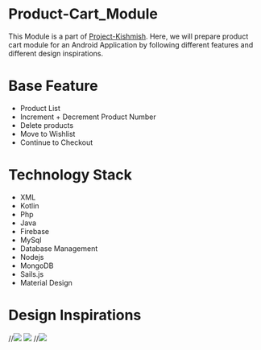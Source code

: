 # Product-Cart_Module

This Module is a part of [Project-Kishmish](https://github.com/kiwismedia/Project-Kishmish). Here, we will prepare product cart module for an Android Application by following different features and different design inspirations.

# Base Feature
- Product List
- Increment + Decrement Product Number
- Delete products
- Move to Wishlist
- Continue to Checkout

# Technology Stack
- XML
- Kotlin
- Php
- Java
- Firebase
- MySql
- Database Management
- Nodejs
- MongoDB
- Sails.js
- Material Design

# Design Inspirations

//![](https://i.pinimg.com/236x/68/78/6d/68786d9284636b7c64d8300bf8ab46c2.jpg) ![](https://i.pinimg.com/236x/d4/a6/db/d4a6db88f904aad97b377e14f6c6b175.jpg) 
//![](https://i.pinimg.com/564x/7c/b8/43/7cb8438e8022800475e77473701dec74.jpg)
